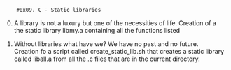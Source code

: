         #0x09. C - Static libraries

0. A library is not a luxury but one of the necessities of life.
Creation of a the static library libmy.a containing all the functions listed

1. Without libraries what have we? We have no past and no future.
Creation fo a script called create_static_lib.sh that creates a static library
called liball.a from all the .c files that are in the current directory.


